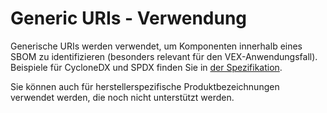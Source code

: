 # Generic URIs - Verwendung

Generische URIs werden verwendet, um Komponenten innerhalb eines SBOM zu identifizieren (besonders relevant für den VEX-Anwendungsfall).
Beispiele für CycloneDX und SPDX finden Sie in [der Spezifikation](https://docs.oasis-open.org/csaf/csaf/v2.0/cs02/csaf-v2.0-cs02.html#31338-full-product-name-type---product-identification-helper---generic-uris).

Sie können auch für herstellerspezifische Produktbezeichnungen verwendet werden, die noch nicht unterstützt werden.

